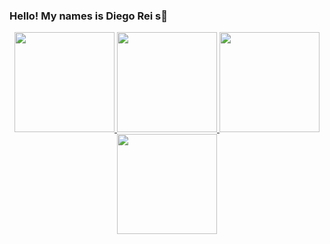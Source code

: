 ### Hello! My names is Diego Rei s👋

<div align="center">
  <a href="https://github.com/DiegoReis265">
  <img height="160em" src="https://github-readme-stats.vercel.app/api?username=DiegoReis265&show_icons=true&theme=dark&include_all_commits=true&count_private=true"/>
  <img height="160em" src="https://github-readme-stats.vercel.app/api/top-langs/?username=DiegoReis265&layout=compact&langs_count=7&theme=dark"/>
  <img height="160em" src="https://github-readme-stats.vercel.app/api?username=DiegoReis265&show_icons=true&theme=radical&include_all_commits=true&count_private=true"/>
  <img height="160em" src="https://github-readme-stats.vercel.app/api/top-langs/?username=DiegoReis265&layout=compact&langs_count=7&theme=radical"/>

</div>

<div style="display: inline_block"><br>

